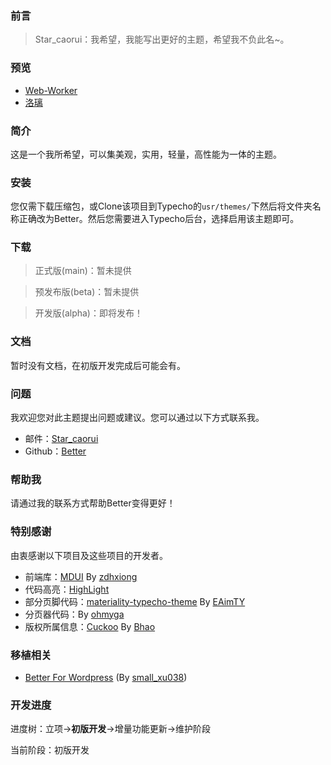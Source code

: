 ### 前言
> Star_caorui：我希望，我能写出更好的主题，希望我不负此名~。

### 预览
  - [Web-Worker][1]
  - [洛璃][2]

### 简介
  这是一个我所希望，可以集美观，实用，轻量，高性能为一体的主题。

### 安装
  您仅需下载压缩包，或Clone该项目到Typecho的`usr/themes/`下然后将文件夹名称正确改为Better。然后您需要进入Typecho后台，选择启用该主题即可。

### 下载
> 正式版(main)：暂未提供

> 预发布版(beta)：暂未提供

> 开发版(alpha)：即将发布！

### 文档
  暂时没有文档，在初版开发完成后可能会有。

### 问题
  我欢迎您对此主题提出问题或建议。您可以通过以下方式联系我。
  - 邮件：[Star_caorui][3]
  - Github：[Better][4]

### 帮助我
  请通过我的联系方式帮助Better变得更好！

### 特别感谢
  由衷感谢以下项目及这些项目的开发者。
  - 前端库：[MDUI][5] By [zdhxiong][6]
  - 代码高亮：[HighLight][7]
  - 部分页脚代码：[materiality-typecho-theme][8] By [EAimTY][9]
  - 分页器代码：By [ohmyga][10]
  - 版权所属信息：[Cuckoo][11] By [Bhao][12]

### 移植相关
  - [Better For Wordpress][13] (By [small_xu038][14])

### 开发进度
  进度树：立项->**初版开发**->增量功能更新->维护阶段

  当前阶段：初版开发


  [1]: https://web-worker.cn
  [2]: https://www.ilolita.cn
  [3]: mailto:Star_caorui@qq.com
  [4]: https://github.com/Star-caorui/Better
  [5]: https://www.mdui.org
  [6]: https://github.com/zdhxiong
  [7]: https://highlightjs.org
  [8]: https://github.com/EAimTY/materiality-typecho-theme
  [9]: https://www.eaimty.com
  [10]: https://ohmyga.cn
  [11]: https://github.com/Bhaoo/Cuckoo
  [12]: https://dwd.moe
  [13]: https://www.gymxbl.com/3080.html
  [14]: https://www.gymxbl.com
